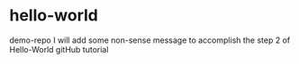 # hello-world
demo-repo 
I will add some non-sense message to accomplish the step 2 of Hello-World gitHub tutorial
